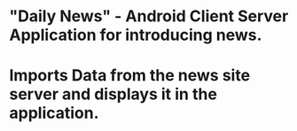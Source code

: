 # "Daily News" - Android Client Server Application for introducing news.
# Imports Data from the news site server and displays it in the application.
